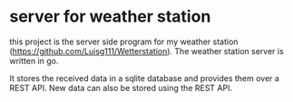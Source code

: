 # server for weather station
this project is the server side program for my weather station (https://github.com/Luisg111/Wetterstation).
The weather station server is written in go.

It stores the received data in a sqlite database and provides them over a REST API.
New data can also be stored using the REST API.

